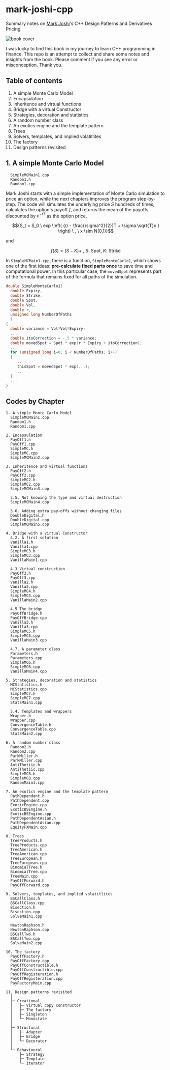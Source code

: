 # mark-joshi-cpp

Summary notes on [Mark Joshi](https://en.wikipedia.org/wiki/Mark_S._Joshi)'s C++ Design Patterns and Derivatives Pricing

![book cover](https://assets.cambridge.org/97805217/21622/cover/9780521721622.jpg)

I was lucky to find this book in my journey to learn C++ programming in finance. This repo is an attempt to collect and share some notes and insights from the book. Please comment if you see any error or misconception. Thank you.

## Table of contents

1. A simple Monte Carlo Model
2. Encapsulation
3. Inheritence and virtual functions
4. Bridge with a virtual Constructor
5. Strategies, decoration and statistics
6. A random number class
7. An exotics engine and the template pattern
8. Trees
9. Solvers, templates, and implied volatitlites
10. The factory
11. Design patterns revisited

## 1. A simple Monte Carlo Model

```
  SimpleMCMain1.cpp
  Random1.h
  Random1.cpp
```  

Mark Joshi starts with a simple implementation of Monte Carlo simulation to price an option, while the next chapters improves the program step-by-step. The code will simulates the underlying price $S$ hundreds of times, calculates the option's payoff $f$, and returns the mean of the payoffs discounted by $e^{-rT}$ as the option price. 

$${S_t = S_0 \ exp \left( {(r - \frac{\sigma^2}{2})T + \sigma \sqrt{T}x } \right) \ , \ x \sim N(0,1)}$$

and 

$$f(S) = (S - K)+ \ , \ S \text{: Spot, } K \text{: Strike}$$


In ```SimpleMCMain1.cpp```, there is a function, ```SimpleMonteCarlo1```, which shows one of the first ideas: __pre-calculate fixed parts once__ to save time and computational power. In this particular case, the ```movedSpot``` represents part of the formula that remains fixed for all paths of the simulation. 

```c++
double SimpleMonteCarlo1(
  double Expiry,
  double Strike,  
  double Spot,  
  double Vol,  
  double r,  
  unsigned long NumberOfPaths
  )
{
  double variance = Vol*Vol*Expiry;
  ...
  double itoCorrection = -.5 * variance;
  double movedSpot = Spot * exp(r * Expiry + itoCorrection);
  ...
  for (unsigned long i=0; i < NumberOfPaths; i++)
  {
    ...
     thisSpot = movedSpot * exp(...);
    ...
  }
  ...
}
```



## Codes by Chapter
```
1. A simple Monte Carlo Model
  SimpleMCMain1.cpp
  Random1.h
  Random1.cpp

2. Encapsulation
  PayOff1.h
  PayOff1.cpp
  SimpleMC.h
  SimpleMC.cpp
  SimpleMCMain2.cpp

3. Inheritence and virtual functions
  PayOff2.h
  PayOff2.cpp
  SimpleMC2.h
  SimpleMC2.cpp
  SimpleMCMain3.cpp
  
  3.5. Not knowing the type and virtual destruction
  SimpleMCMain4.cpp
  
  3.6. Adding extra pay-offs without changing files
  DoubleDigital.h
  DoubleDigital.cpp
  SimpleMCMain5.cpp

4. Bridge with a virtual Constructor
  4.2. A first solution
  Vanilla1.h
  Vanilla1.cpp
  SimpleMC3.h
  SimpleMC3.cpp
  VanillaMain1.cpp
  
  4.3 Virtual construction
  PayOff3.h
  PayOff3.cpp 
  Vanilla2.h
  Vanilla2.cpp 
  SimpleMC4.h
  SimpleMC4.cpp
  VanillaMain2.cpp
  
  4.5 The bridge
  PayOffBridge.h
  PayOffBridge.cpp
  Vanilla3.h
  Vanilla3.cpp 
  SimpleMC5.h
  SimpleMC5.cpp
  VanillaMain3.cpp
  
  4.7. A parameter class
  Parameters.h
  Parameters.cpp
  SimpleMC6.h
  SimpleMC6.cpp
  VanillaMain4.cpp

5. Strategies, decoration and statistics
  MCStatistics.h
  MCStatistics.cpp
  SimpleMC7.h
  SimpleMC7.cpp
  StatsMain1.cpp
  
  5.4. Templates and wrappers
  Wrapper.h
  Wrapper.cpp
  ConvergenceTable.h
  ConvergenceTable.cpp
  StatsMain2.cpp

6. A random number class
  Random2.h
  Random2.cpp  
  ParkMiller.h
  ParkMiller.cpp
  AntiThetiic.h
  AntiThetiic.cpp
  SimpleMC8.h
  SimpleMC8.cpp
  RandomMain3.cpp
  
7. An exotics engine and the template pattern
  PathDependent.h
  PathDependent.cpp
  ExoticEngine.cpp
  ExoticBSEngine.h
  ExoticBSEngine.cpp
  PathDependentAsian.h
  PathDependentAsian.cpp
  EquityFXMain.cpp
  
8. Trees
  TreeProducts.h
  TreeProducts.cpp
  TreeAmerican.h
  TreeAmerican.cpp
  TreeEuropean.h
  TreeEuropean.cpp
  BinomialTree.h
  BinomialTree.cpp
  TreeMain.cpp
  PayOffForward.h
  PayOffForward.cpp
  
9. Solvers, templates, and implied volatitlites
  BSCallClass.h
  BSCallClass.cpp
  Bisection.h
  Bisection.cpp
  SolveMain1.cpp
  
  NewtonRaphson.h
  NewtonRaphson.cpp
  BSCallTwo.h
  BSCallTwo.cpp
  SolveMain2.cpp
  
10. The factory
  PayOffFactory.h
  PayOffFactory.cpp
  PayOffConstructible.h
  PayOffConstructible.cpp
  PayOffRegisteration.h
  PayOffRegisteration.cpp
  PayFactoryMain.cpp  
  
11. Design patterns revisited
  │
  ├─ Creational
  │   ├─ Virtual copy constructor
  │   ├─ The factory
  │   ├─ Singleton
  │   └─ Monostate
  │
  ├─ Structural
  │   ├─ Adapter
  │   ├─ Bridge
  │   └─ Decorator
  │
  └─ Behavioural
      ├─ Strategy
      ├─ Template
      └─ Iterator    
```
